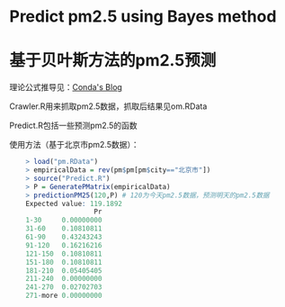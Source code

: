 # Predict pm2.5 using Bayes method 
# 基于贝叶斯方法的pm2.5预测

理论公式推导见：[Conda's Blog](http://blog.how-to-code.info/r/Bayes-to-predict-PM25-based-on-China-data.html)

Crawler.R用来抓取pm2.5数据，抓取后结果见om.RData

Predict.R包括一些预测pm2.5的函数

使用方法（基于北京市pm2.5数据）：

```R
    > load("pm.RData")
    > empiricalData = rev(pm$pm[pm$city=="北京市"])
    > source("Predict.R")
    > P = GeneratePMatrix(empiricalData)
    > predictionPM25(120,P) # 120为今天pm2.5数据，预测明天的pm2.5数据
    Expected value: 119.1892 
                     Pr
    1-30     0.00000000
    31-60    0.10810811
    61-90    0.43243243
    91-120   0.16216216
    121-150  0.10810811
    151-180  0.10810811
    181-210  0.05405405
    211-240  0.00000000
    241-270  0.02702703
    271-more 0.00000000
```
